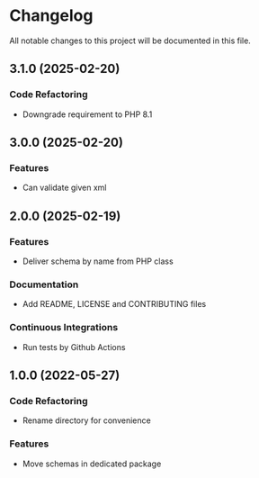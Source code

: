<!--- BEGIN HEADER -->
# Changelog

All notable changes to this project will be documented in this file.
<!--- END HEADER -->

## 3.1.0 (2025-02-20)

### Code Refactoring

* Downgrade requirement to PHP 8.1

## 3.0.0 (2025-02-20)

### Features

* Can validate given xml

## 2.0.0 (2025-02-19)

### Features

* Deliver schema by name from PHP class

### Documentation

* Add README, LICENSE and CONTRIBUTING files

### Continuous Integrations

* Run tests by Github Actions

## 1.0.0 (2022-05-27)

### Code Refactoring

* Rename directory for convenience

### Features

* Move schemas in dedicated package
